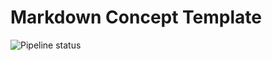 # Markdown Concept Template

![Pipeline status](https://github.com/jannismilz/markdown-concept-template/actions/workflows/build.yml/badge.svg)
